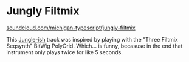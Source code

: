 # Jungly Filtmix

[soundcloud.com/michigan-typescript/jungly-filtmix](https://soundcloud.com/michigan-typescript/jungly-filtmix)

This [Jungle-ish](https://en.wikipedia.org/wiki/Jungle_music) track was inspired by playing with the "Three Filtmix Seqsynth" BitWig PolyGrid.  Which... is funny, becasuse in the end that instrument only plays twice for like 5 seconds.
